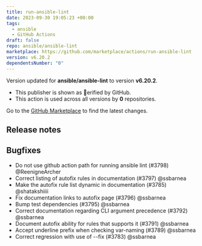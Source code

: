 ```yaml
---
title: run-ansible-lint
date: 2023-09-30 19:05:23 +00:00
tags:
  - ansible
  - GitHub Actions
draft: false
repo: ansible/ansible-lint
marketplace: https://github.com/marketplace/actions/run-ansible-lint
version: v6.20.2
dependentsNumber: "0"
---
```



Version updated for **ansible/ansible-lint** to version **v6.20.2**.
- This publisher is shown as erified by GitHub.
- This action is used across all versions by **0** repositories.

Go to the [GitHub Marketplace](https://github.com/marketplace/actions/run-ansible-lint) to find the latest changes.

## Release notes

## Bugfixes

- Do not use github action path for running ansible lint (#3798) @ReenigneArcher
- Correct listing of autofix rules in documentation (#3797) @ssbarnea
- Make the autofix rule list dynamic in documentation (#3785) @shatakshiiii
- Fix documentation links to autofix page (#3796) @ssbarnea
- Bump test dependencies (#3795) @ssbarnea
- Correct documentation regarding CLI argument precedence (#3792) @ssbarnea
- Document autofix ability for rules that supports it (#3791) @ssbarnea
- Accept underline prefix when checking var-naming (#3789) @ssbarnea
- Correct regression with use of --fix (#3783) @ssbarnea

